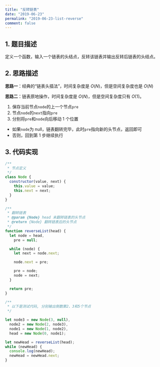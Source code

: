 ```yaml
---
title: "反转链表"
date: "2019-06-23"
permalink: "2019-06-23-list-reverse"
comment: false
---
```


## 1. 题目描述

定义一个函数，输入一个链表的头结点，反转该链表并输出反转后链表的头结点。

## 2. 思路描述

**思路一**：经典的“链表头插法”，时间复杂度是 $O(N)$，但是空间复杂度也是 $O(N)$

**思路二**：链表原地操作，时间复杂度是 $O(N)$，但是空间复杂度只有 $O(1)$。

1. 保存当前节点`node`的上一个节点`pre`
2. 节点`node`的`next`指向`pre`
3. 分别将`pre`和`node`向后移动 1 个位置

- 如果`node`为 null，链表翻转完毕，此时`pre`指向新的头节点，返回即可
- 否则，回到第 1 步继续执行

## 3. 代码实现

```javascript
/**
 * 节点定义
 */
class Node {
  constructor(value, next) {
    this.value = value;
    this.next = next;
  }
}

/**
 * 翻转链表
 * @param {Node} head 未翻转链表的头节点
 * @return {Node} 翻转链表后的头节点
 */
function reverseList(head) {
  let node = head,
    pre = null;

  while (node) {
    let next = node.next;

    node.next = pre;

    pre = node;
    node = next;
  }

  return pre;
}

/**
 * 以下是测试代码, 分别输出倒数第2、3和5个节点
 */

let node3 = new Node(3, null),
  node2 = new Node(2, node3),
  node1 = new Node(1, node2),
  head = new Node(0, node1);

let newHead = reverseList(head);
while (newHead) {
  console.log(newHead);
  newHead = newHead.next;
}
```
